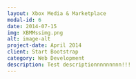 ```yaml
---
layout: Xbox Media & Marketplace
modal-id: 6
date: 2014-07-15
img: XBMMssimg.png
alt: image-alt
project-date: April 2014
client: Start Bootstrap
category: Web Development
description: Test descriptionnnnnnnnn!!!
---
```

